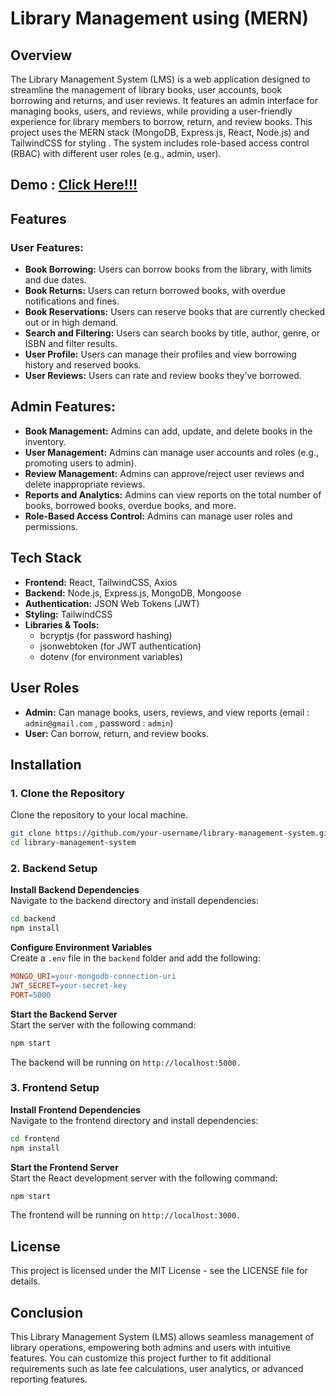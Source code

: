 # Library Management using (MERN)
## Overview
The Library Management System (LMS) is a web application designed to streamline the management of library books, user accounts, book borrowing and returns, and user reviews. 
It features an admin interface for managing books, users, and reviews, while providing a user-friendly experience for library members to borrow, return, and review books.
This project uses the MERN stack (MongoDB, Express.js, React, Node.js) and TailwindCSS for styling 
. The system includes role-based access control (RBAC) with different user roles (e.g., admin, user).

## Demo : [Click Here!!!](https://lms-front-nd.netlify.app/)
## Features
### User Features:
- **Book Borrowing:** Users can borrow books from the library, with limits and due dates.
- **Book Returns:** Users can return borrowed books, with overdue notifications and fines.
- **Book Reservations:** Users can reserve books that are currently checked out or in high demand.
- **Search and Filtering:** Users can search books by title, author, genre, or ISBN and filter results.
- **User Profile:** Users can manage their profiles and view borrowing history and reserved books.
- **User Reviews:** Users can rate and review books they’ve borrowed.

## Admin Features:
- **Book Management:** Admins can add, update, and delete books in the inventory.
- **User Management:** Admins can manage user accounts and roles (e.g., promoting users to admin).
- **Review Management:** Admins can approve/reject user reviews and delete inappropriate reviews.
- **Reports and Analytics:** Admins can view reports on the total number of books, borrowed books, overdue books, and more.
- **Role-Based Access Control:** Admins can manage user roles and permissions.

## Tech Stack
- **Frontend:** React, TailwindCSS, Axios
- **Backend:** Node.js, Express.js, MongoDB, Mongoose
- **Authentication:** JSON Web Tokens (JWT)
- **Styling:** TailwindCSS
- **Libraries & Tools:**
    - bcryptjs (for password hashing)
    - jsonwebtoken (for JWT authentication)
    - dotenv (for environment variables)

 ## User Roles
- **Admin:** Can manage books, users, reviews, and view reports (email : `admin@gmail.com` , password : `admin`) <br>
- **User:** Can borrow, return, and review books.

## Installation
### 1. Clone the Repository <br>
Clone the repository to your local machine.

```bash
git clone https://github.com/your-username/library-management-system.git
cd library-management-system
```

### 2. Backend Setup <br>
**Install Backend Dependencies** <br>
Navigate to the backend directory and install dependencies:

```bash
cd backend
npm install
```

**Configure Environment Variables** <br>
Create a `.env` file in the `backend` folder and add the following:

```makefile
MONGO_URI=your-mongodb-connection-uri
JWT_SECRET=your-secret-key
PORT=5000
```
**Start the Backend Server** <br>
Start the server with the following command:

```bash
npm start
```
The backend will be running on `http://localhost:5000.`

### 3. Frontend Setup
**Install Frontend Dependencies** <br>
Navigate to the frontend directory and install dependencies:

```bash
cd frontend
npm install
```
**Start the Frontend Server** <br>
Start the React development server with the following command:

```bash
npm start
```
The frontend will be running on `http://localhost:3000.`

## License
This project is licensed under the MIT License - see the LICENSE file for details.

## Conclusion
This Library Management System (LMS) allows seamless management of library operations, empowering both admins and users with intuitive features. 
You can customize this project further to fit additional requirements such as late fee calculations, user analytics, or advanced reporting features.
